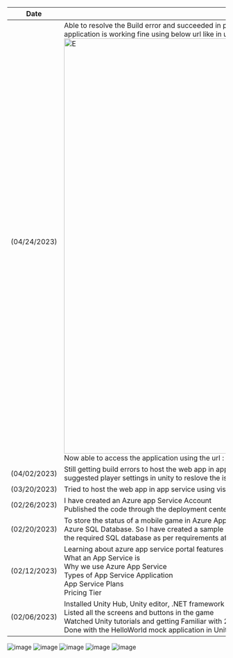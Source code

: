 | Date  | Content |
|--------| ---------|
|(04/24/2023)|Able to resolve the Build error and succeeded in publishing the app from unity to Azure portal using visual studio and the application is working fine using below url like in unity.<img width="956" alt="E" src="https://user-images.githubusercontent.com/126308392/233929852-aaa5bcc8-aa30-425e-a404-53c92502789c.png">Now able to access the application using the url : https://mathdoggame12320230423005448.azurewebsites.net/
|(04/02/2023)|Still getting build errors to host the web app in app service using visual studio code while publishing to azure. Tried the suggested player settings in unity to reslove the issue but unable to encounter the error.
|(03/20/2023)|Tried to host the web app in app service using visual studio code but getting build related error while publishing to azure
|(02/26/2023)|I have created an Azure app Service Account <br> Published the code through the deployment center in Azure app services from Azure repository.
| (02/20/2023)| To store the status of a mobile game in Azure App Service, but one common approach is to use a database service such as Azure SQL Database. So I have created a sample SQL database in Azure (mentioned screenshot below)  and planning to create the required SQL database as per requirements after creating Azure App service account|
| (02/12/2023)  |Learning about azure app service portal features and getting familiar with the following <br> What an App Service is <br> Why we use Azure App Service <br> Types of App Service Application  <br> App Service Plans <br> Pricing Tier|
| (02/06/2023) | Installed Unity Hub, Unity editor, .NET framework and Visual Studio Editor <br> Listed all the screens and buttons in the game <br> Watched Unity tutorials and getting Familiar with 2D objects in unity <br> Done with the HelloWorld mock application in Unity using C# script. | 


![image](https://user-images.githubusercontent.com/126308392/230854625-48bc4334-c8ae-4c17-8d11-e145df8bacaa.png)
![image](https://user-images.githubusercontent.com/126308392/230854667-70affda2-4d65-4e08-b934-077d2010622a.png)
![image](https://user-images.githubusercontent.com/126308392/230854683-649270b6-7d10-4e95-951f-0a53090785d9.png)
![image](https://user-images.githubusercontent.com/126308392/230854708-322f245e-f97b-4f61-9af6-caed3ac758b2.png)
![image](https://user-images.githubusercontent.com/126308392/230854778-5f364a57-f6a5-4a09-b912-f7755a44cd18.png)
